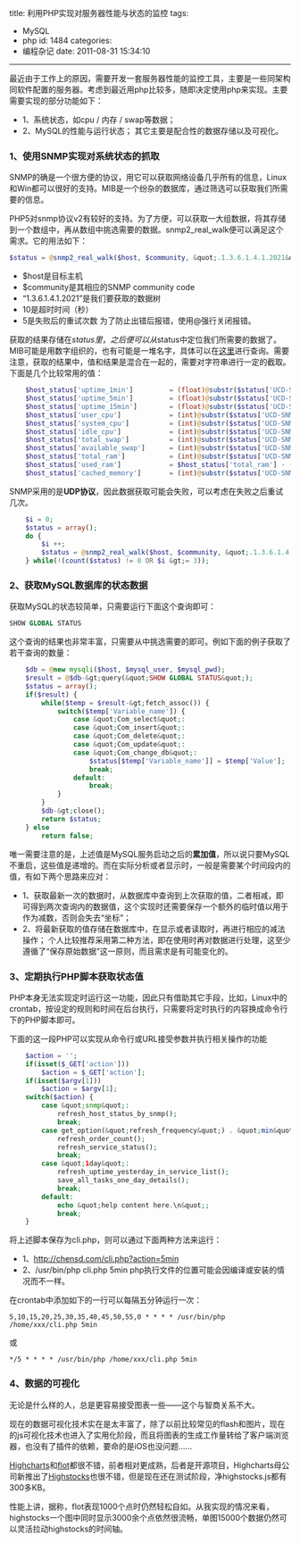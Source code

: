 title: 利用PHP实现对服务器性能与状态的监控
tags:
  - MySQL
  - php
id: 1484
categories:
  - 编程杂记
date: 2011-08-31 15:34:10
---

最近由于工作上的原因，需要开发一套服务器性能的监控工具，主要是一些同架构同软件配置的服务器。考虑到最近用php比较多，随即决定使用php来实现。主要需要实现的部分功能如下：

*   1、系统状态，如cpu / 内存 / swap等数据；
*   2、MySQL的性能与运行状态；
其它主要是配合性的数据存储以及可视化。<!--more-->

### 1、使用SNMP实现对系统状态的抓取

SNMP的确是一个很方便的协议，用它可以获取网络设备几乎所有的信息，Linux和Win都可以很好的支持。MIB是一个纷杂的数据库，通过筛选可以获取我们所需要的信息。

PHP5对snmp协议v2有较好的支持。为了方便，可以获取一大组数据，将其存储到一个数组中，再从数组中挑选需要的数据。snmp2_real_walk便可以满足这个需求。它的用法如下：

```php
$status = @snmp2_real_walk($host, $community, &quot;.1.3.6.1.4.1.2021&quot;,10,5);
```

*   $host是目标主机
*   $community是其相应的SNMP community code
*   “1.3.6.1.4.1.2021”是我们要获取的数据树
*   10是超时时间（秒）
*   5是失败后的重试次数
为了防止出错后报错，使用@强行关闭报错。

获取的结果存储在$status里，之后便可以从$status中定位我们所需要的数据了。MIB可能是用数字组织的，也有可能是一堆名字，具体可以在[这里](http://net-snmp.sourceforge.net/docs/mibs/ucdavis.html)进行查询。需要注意，获取的结果中，值和结果是混合在一起的，需要对字符串进行一定的截取。下面是几个比较常用的值：

```php
    $host_status['uptime_1min']         = (float)@substr($status['UCD-SNMP-MIB::laLoad.1'], 9);
    $host_status['uptime_5min']         = (float)@substr($status['UCD-SNMP-MIB::laLoad.2'], 9);
    $host_status['uptime_15min']        = (float)@substr($status['UCD-SNMP-MIB::laLoad.3'], 9);
    $host_status['user_cpu']            = (int)@substr($status['UCD-SNMP-MIB::ssCpuUser.0'], 9);
    $host_status['system_cpu']          = (int)@substr($status['UCD-SNMP-MIB::ssCpuSystem.0'], 9);
    $host_status['idle_cpu']            = (int)@substr($status['UCD-SNMP-MIB::ssCpuIdle.0'], 9);
    $host_status['total_swap']          = (int)@substr($status['UCD-SNMP-MIB::memTotalSwap.0'], 9);
    $host_status['available_swap']      = (int)@substr($status['UCD-SNMP-MIB::memAvailSwap.0'], 9);
    $host_status['total_ram']           = (int)@substr($status['UCD-SNMP-MIB::memTotalReal.0'], 9);
    $host_status['used_ram']            = $host_status['total_ram'] - (int)@substr($status['UCD-SNMP-MIB::memAvailReal.0'], 9);
    $host_status['cached_memory']       = (int)@substr($status['UCD-SNMP-MIB::memCached.0'], 9);
```

SNMP采用的是**UDP协议**，因此数据获取可能会失败，可以考虑在失败之后重试几次。

```php
    $i = 0;
    $status = array();
    do {
        $i ++;
        $status = @snmp2_real_walk($host, $community, &quot;.1.3.6.1.4.1.2021&quot;,10,5);
    } while(!(count($status) != 0 OR $i &gt;= 3));
```

### 2、获取MySQL数据库的状态数据

获取MySQL的状态较简单，只需要运行下面这个查询即可：

```sql
SHOW GLOBAL STATUS
```

这个查询的结果也非常丰富，只需要从中挑选需要的即可。例如下面的例子获取了若干查询的数量：

```php
    $db = @new mysqli($host, $mysql_user, $mysql_pwd);
    $result = @$db-&gt;query(&quot;SHOW GLOBAL STATUS&quot;);
    $status = array();
    if($result) {
        while($temp = $result-&gt;fetch_assoc()) {
            switch($temp['Variable_name']) {
                case &quot;Com_select&quot;:
                case &quot;Com_insert&quot;:
                case &quot;Com_delete&quot;:
                case &quot;Com_update&quot;:
                case &quot;Com_change_db&quot;:
                    $status[$temp['Variable_name']] = $temp['Value'];
                    break;
                default:
                    break;
            }
        }
        $db-&gt;close();
        return $status;
    } else
        return false;
```

唯一需要注意的是，上述值是MySQL服务启动之后的**累加值**，所以说只要MySQL不重启，这些值是递增的。而在实际分析或者显示时，一般是需要某个时间段内的值，有如下两个思路来应对：

*   1、获取最新一次的数据时，从数据库中查询到上次获取的值，二者相减，即可得到两次查询内的数据值，这个实现时还需要保存一个额外的临时值以用于作为减数，否则会失去“坐标”；
*   2、将最新获取的值存储在数据库中，在显示或者读取时，再进行相应的减法操作；
个人比较推荐采用第二种方法，即在使用时再对数据进行处理，这至少遵循了“保存原始数据”这一原则，而且需求是有可能变化的。

### 3、定期执行PHP脚本获取状态值

PHP本身无法实现定时运行这一功能，因此只有借助其它手段，比如，Linux中的crontab，按设定的规则和时间在后台执行，只需要将定时执行的内容换成命令行下的PHP脚本即可。

下面的这一段PHP可以实现从命令行或URL接受参数并执行相关操作的功能

```php
    $action = '';
    if(isset($_GET['action']))
        $action = $_GET['action'];
    if(isset($argv[1]))
        $action = $argv[1];
    switch($action) {
        case &quot;snmp&quot;:
            refresh_host_status_by_snmp();
            break;
        case get_option(&quot;refresh_frequency&quot;) . &quot;min&quot;:
            refresh_order_count();
            refresh_service_status();
            break;
        case &quot;1day&quot;:
            refresh_uptime_yesterday_in_service_list();
            save_all_tasks_one_day_details();
            break;
        default:
            echo &quot;help content here.\n&quot;;
            break;
    }
```

将上述脚本保存为cli.php，则可以通过下面两种方法来运行：

*   1、http://chensd.com/cli.php?action=5min
*   2、/usr/bin/php cli.php 5min
php执行文件的位置可能会因编译或安装的情况而不一样。

在crontab中添加如下的一行可以每隔五分钟运行一次：

```shell
5,10,15,20,25,30,35,40,45,50,55,0 * * * * /usr/bin/php /home/xxx/cli.php 5min
```

或

```shell
*/5 * * * * /usr/bin/php /home/xxx/cli.php 5min
```

### 4、数据的可视化

无论是什么样的人，总是更容易接受图表一些——这个与智商关系不大。

现在的数据可视化技术实在是太丰富了，除了以前比较常见的flash和图片，现在的js可视化技术也进入了实用化阶段，而且将图表的生成工作量转给了客户端浏览器，也没有了插件的依赖，要命的是iOS也没问题……

[Highcharts](http://highcharts.com/demo)和[flot](http://code.google.com/p/flot/)都很不错，前者相对更成熟，后者是开源项目，Highcharts母公司新推出了[Highstocks](http://highcharts.com/stock/demo)也很不错，但是现在还在测试阶段，净highstocks.js都有300多KB。

性能上讲，据称，flot表现1000个点时仍然轻松自如。从我实现的情况来看，highstocks一个图中同时显示3000余个点依然很流畅，单图15000个数据仍然可以灵活拉动highstocks的时间轴。